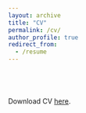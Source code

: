 ```yaml
---
layout: archive
title: "CV"
permalink: /cv/
author_profile: true
redirect_from:
  - /resume
---
```


###### <br />
Download CV [here](http://takumishibaike.github.io/files/shibaike_cv.pdf).
